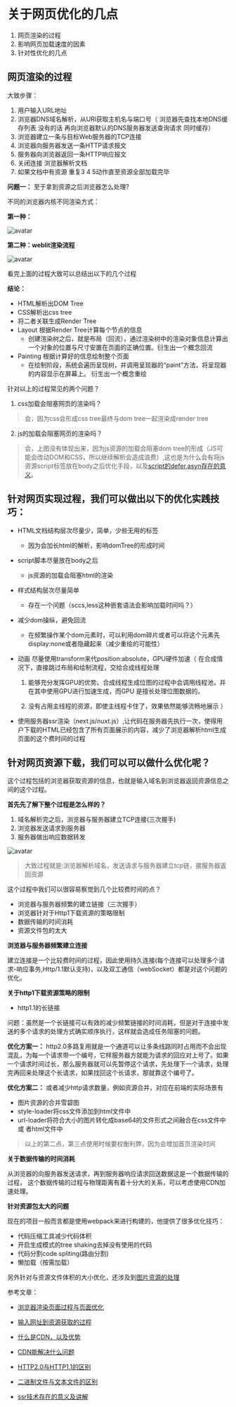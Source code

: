 # 关于网页优化的几点

1. 网页渲染的过程
2. 影响网页加载速度的因素
3. 针对性优化的几点

## 网页渲染的过程

大致步骤：

1. 用户输入URL地址
2. 浏览器DNS域名解析，从URl获取主机名与端口号（
  浏览器先查找本地DNS缓存列表 没有的话 再向浏览器默认的DNS服务器发送查询请求 同时缓存）
3. 浏览器建立一条与目标Web服务器的TCP连接
4. 浏览器向服务器发送一条HTTP请求报文
5. 服务器向浏览器返回一条HTTP响应报文
6. 关闭连接 浏览器解析文档
7. 如果文档中有资源 重复3 4 5动作直至资源全部加载完毕

**问题一：** 至于拿到资源之后浏览器怎么处理?

不同的浏览器内核不同渲染方式：

**第一种：**

![avatar](../assets/render.png)

**第二种：weblit渲染流程**

![avatar](../assets/webkit_render.png)

看完上面的过程大致可以总结出以下的几个过程

**结论：**

- HTML解析出DOM Tree
- CSS解析出css tree
- 将二者关联生成Render Tree
- Layout 根据Render Tree计算每个节点的信息
  - 创建渲染树之后，就是布局（回流），通过渲染树中的渲染对象信息计算出一个对象的位置与尺寸安置在页面的正确位置。衍生出一个概念回流
- Painting 根据计算好的信息绘制整个页面
  - 在绘制阶段，系统会遍历呈现树，并调用呈现器的“paint”方法，将呈现器的内容显示在屏幕上。 衍生出一个概念重绘

针对以上的过程常见的两个问题？

1. css加载会阻塞网页的渲染吗？
> 会，因为css会形成css tree最终与dom tree一起渲染成render tree
2. js的加载会阻塞网页的渲染吗？ 
> 会，上图没有体现出来，因为js资源的加载会阻塞dom tree的形成（JS可能会改动DOM和CSS，所以继续解析会造成浪费）,这也是为什么会有将js资源script标签放在body之后优化手段，以及[script的defer,asyn存在的意义](<https://www.cnblogs.com/evaling/p/10677566.html>)。


## 针对网页实现过程，我们可以做出以下的优化实践技巧：

- HTML文档结构层次尽量少，简单，少些无用的标签
  - 因为会加长html的解析，影响domTree的形成时间

- script脚本尽量放在body之后
  - js资源的加载会阻塞html的渲染

- 样式结构层次尽量简单
  - 存在一个问题（sccs,less这种嵌套语法会影响加载时间吗？）

- 减少dom操纵，避免回流
  - 在频繁操作某个dom元素时，可以利用dom碎片或者可以将这个元素先display:none或者隐藏起来（减少重绘的可能性）

- 动画
  尽量使用transform来代position:absolute，GPU硬件加速（
    在合成情况下，直接跳过布局和绘制流程，交给合成线程处理
    1. 能够充分发挥GPU的优势。合成线程生成位图的过程中会调用线程池，并在其中使用GPU进行加速生成，而GPU 是擅长处理位图数据的。

    2. 没有占用主线程的资源，即使主线程卡住了，效果依然能够流畅地展示
  ）

- 使用服务器ssr渲染（next.js/nuxt.js）,让代码在服务器先执行一次，使得用户下载的HTML已经包含了所有页面展示的内容，减少了浏览器解析html生成页面的这个费时间的过程

## 针对网页资源下载，我们可以可以做什么优化呢？

这个过程包括的浏览器获取资源的信息，也就是输入域名到浏览器返回资源信息之间的这个过程。

**首先先了解下整个过程是怎么样的？**

1. 域名解析完之后，浏览器与服务器建立TCP连接(三次握手)
2. 浏览器发送请求到服务器
3. 服务器做出响应数据转发

![avatar](../assets/dns_analysis.png)
  

> 大致过程就是:浏览器解析域名，发送请求与服务器建立tcp链，接服务器返回资源

这个过程中我们可以很容易察觉到几个比较费时间的点？

- 浏览器与服务器频繁的建立链接（三次握手）
- 浏览器针对于Http1下载资源的策略限制
- 数据传输的时间消耗
- 资源文件包的太大 

**浏览器与服务器频繁建立连接**

建立连接是一个比较费时间的过程，因此使用持久连接(每个连接可以处理多个请求-响应事务,Http/1.1默认支持)，以及双工通信（webSocket）都是对这个问题的优化。

**关于http1下载资源策略的限制**

- http1.1的长链接

问题：虽然是一个长链接可以有效的减少频繁链接的时间消耗，但是对于连接中发送的多个请求的处理方式确实顺序执行，这样就会造成任务阻塞的问题。

 **优化方案一：** http2.0多路复用就是一个通道可以让多条线路同时占用而不会出现混乱，为每一个请求带一个编号，它样服务器方就能为请求的回应对上号了。如果一个请求时间过长，那么服务器就可以先暂停这个请求，先处理下一个请求，处理完再回来处理这个长请求，如果找回这个长请求，那就靠这个编号了。

 **优化方案二：** 或者减少http请求数量，例如资源合并，对应在前端的实际场景有
  - 图片资源的合并雪碧图
  - style-loader将css文件添加到html文件中
  - url-loader将符合大小的图片转化成base64的文件形式之间融合在css文件中或 者html文件中
  
 > 以上的第二点，第三点使用时候要权衡利弊，因为会增加首页渲染时间

**关于数据传输的时间消耗**

从浏览器的向服务器发送请求，再到服务器响应请求回送数据这是一个数据传输的过程，
这个数据传输的过程与物理距离有着十分大的关系，可以考虑使用CDN加速处理。

**针对资源包太大的问题**

现在的项目一般而言都是使用webpack来进行构建的，他提供了很多优化技巧：
- 代码压缩工具减少代码体积
- 开启生成模式的tree shaking去掉没有使用的代码
- 代码分割code spliting(路由分割)
- 懒加载（按需加载）

另外针对与资源文件体积的大小优化，还涉及到<a target='blank' href='/前端杂记/关于图片的优化.html'>图片资源的处理</a>


参考文章：
- [浏览器渲染页面过程与页面优化](https://segmentfault.com/a/1190000010298038#articleHeader7)

- [输入网址到资源获取的过程](https://www.cnblogs.com/shy0322/p/9276883.htmle)

- [什么是CDN，以及优势](<https://www.zhihu.com/question/36514327/answer/68143522>)

- [CDN能解决什么问题](<https://blog.csdn.net/chuwo0959/article/details/100618113>)

- [HTTP2.0与HTTP1.1的区别](<https://blog.csdn.net/xx666zz/article/details/85337472>)

- [二进制文件与文本文件的区别](<https://blog.csdn.net/dongchongyang/article/details/79044082>)

- [ssr技术存在的意义及讲解](<https://juejin.im/post/5bc7ea48e51d450e46289eab?utm_medium=hao.caibaojian.com&utm_source=hao.caibaojian.com>)

